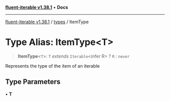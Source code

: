[**fluent-iterable v1.38.1**](../../README.md) • **Docs**

***

[fluent-iterable v1.38.1](../../README.md) / [types](../README.md) / ItemType

# Type Alias: ItemType\<T\>

> **ItemType**\<`T`\>: `T` *extends* `Iterable`\<infer R\> ? `R` : `never`

Represents the type of the item of an iterable

## Type Parameters

• **T**
